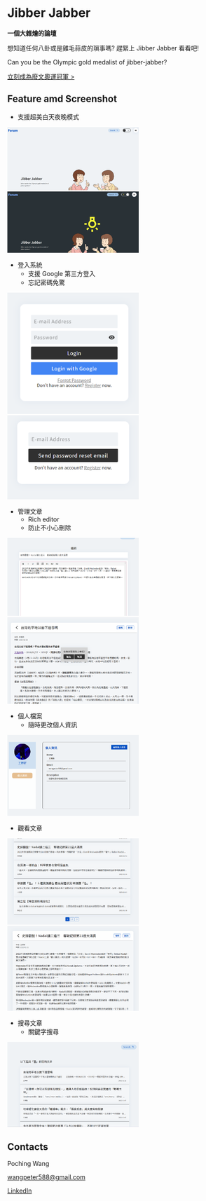 # Jibber Jabber
**一個大雜燴的論壇**

想知道任何八卦或是雞毛蒜皮的瑣事嗎? 趕緊上 Jibber Jabber 看看吧!

Can you be the Olympic gold medalist of jibber-jabber?

[立刻成為廢文奧運冠軍 >](https://wangpoching.github.io/react-blog-redux-/home)

## Feature amd Screenshot

* 支援超美白天夜晚模式

<div>
<img src="https://github.com/Wangpoching/react-blog-redux-/blob/master/src/images/screenshots/bright.png" width="300" align=center/>
<img src="https://github.com/Wangpoching/react-blog-redux-/blob/master/src/images/screenshots/dark.png" width="300" align=center/>
</div>

* 登入系統
  * 支援 Google 第三方登入
  * 忘記密碼免驚
<div>
<img src="https://github.com/Wangpoching/react-blog-redux-/blob/master/src/images/screenshots/login.png" width="300" align=center/>
<img src="https://github.com/Wangpoching/react-blog-redux-/blob/master/src/images/screenshots/forget.png" width="300" align=center/> 
</div>

* 管理文章
  * Rich editor
  * 防止不小心刪除
<div>
<img src="https://github.com/Wangpoching/react-blog-redux-/blob/master/src/images/screenshots/edit.png" width="300" align=center/>
<img src="https://github.com/Wangpoching/react-blog-redux-/blob/master/src/images/screenshots/delete.png" width="300" align=center/> 
</div>

* 個人檔案
    * 隨時更改個人資訊
<img src="https://github.com/Wangpoching/react-blog-redux-/blob/master/src/images/screenshots/selfInfo.png" width="300" align=center/>

* 觀看文章

<div>
<img src="https://github.com/Wangpoching/react-blog-redux-/blob/master/src/images/screenshots/articles.png" width="300" align=center/>
<img src="https://github.com/Wangpoching/react-blog-redux-/blob/master/src/images/screenshots/article.png" width="300" align=center/> 
</div>

* 搜尋文章
    * 關鍵字搜尋

<img src="https://github.com/Wangpoching/react-blog-redux-/blob/master/src/images/screenshots/search.png" width="300" align=center/>

## Contacts

Poching Wang

[wangpeter588@gmail.com](https://mail.google.com/mail/u/0/?fs=1&tf=cm&source=mailto&to=wangpeter588@gmail.com)

[LinkedIn](www.linkedin.com/in/wangpoching)
